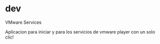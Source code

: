 # dev
VMware Services

Aplicacion para iniciar y para los servicios de vmware player con un solo clic!
